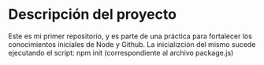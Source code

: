 # Descripción del proyecto

Este es mi primer repositorio, y es parte de una práctica para fortalecer los conocimientos iniciales de Node y Github. La inicializción del mismo sucede ejecutando el script: npm init (correspondiente al archivo package.js)